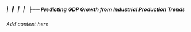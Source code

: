 ##### |   |   |   |   ├── Predicting GDP Growth from Industrial Production Trends

*Add content here*